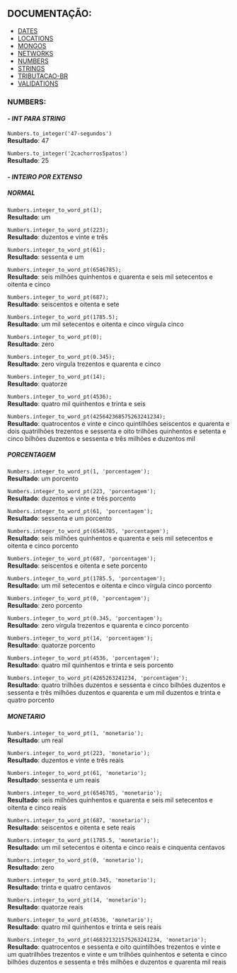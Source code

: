 ## DOCUMENTAÇÃO:

-   [DATES](https://github.com/maviniciuus/js-helpers/blob/master/doc/DATES.md)
-   [LOCATIONS](https://github.com/maviniciuus/js-helpers/blob/master/doc/LOCATIONS.md)
-   [MONGOS](https://github.com/maviniciuus/js-helpers/blob/master/doc/MONGOS.md)
-   [NETWORKS](https://github.com/maviniciuus/js-helpers/blob/master/doc/NETWORKS.md)
-   [NUMBERS](https://github.com/maviniciuus/js-helpers/blob/master/doc/NUMBERS.md)
-   [STRINGS](https://github.com/maviniciuus/js-helpers/blob/master/doc/STRINGS.md)
-   [TRIBUTACAO-BR](https://github.com/maviniciuus/js-helpers/blob/master/doc/TRIBUTACAO-BR.md)
-   [VALIDATIONS](https://github.com/maviniciuus/js-helpers/blob/master/doc/VALIDATIONS.md)

### NUMBERS:

#### *- INT PARA STRING*

`Numbers.to_integer('47-segundos')`  
**Resultado**: 47

`Numbers.to_integer('2cachorros5patos')`  
**Resultado**: 25

#### *- INTEIRO POR EXTENSO*

##### *NORMAL*

`Numbers.integer_to_word_pt(1);`  
**Resultado**: um

`Numbers.integer_to_word_pt(223);`  
**Resultado**: duzentos e vinte e três

`Numbers.integer_to_word_pt(61);`  
**Resultado**: sessenta e um

`Numbers.integer_to_word_pt(6546785);`  
**Resultado**: seis milhões quinhentos e quarenta e seis mil setecentos e oitenta e cinco

`Numbers.integer_to_word_pt(687);`  
**Resultado**: seiscentos e oitenta e sete

`Numbers.integer_to_word_pt(1785.5);`  
**Resultado**: um mil setecentos e oitenta e cinco vírgula cinco

`Numbers.integer_to_word_pt(0);`  
**Resultado**: zero

`Numbers.integer_to_word_pt(0.345);`  
**Resultado**: zero vírgula trezentos e quarenta e cinco

`Numbers.integer_to_word_pt(14);`  
**Resultado**: quatorze

`Numbers.integer_to_word_pt(4536);`  
**Resultado**: quatro mil quinhentos e trinta e seis

`Numbers.integer_to_word_pt(425642368575263241234);`  
**Resultado**: quatrocentos e vinte e cinco quintilhões seiscentos e quarenta e dois quatrilhões trezentos e sessenta e oito trilhões quinhentos e setenta e cinco bilhões duzentos e sessenta e três milhões e duzentos mil

##### *PORCENTAGEM*

`Numbers.integer_to_word_pt(1, 'porcentagem');`  
**Resultado**: um porcento

`Numbers.integer_to_word_pt(223, 'porcentagem');`  
**Resultado**: duzentos e vinte e três porcento

`Numbers.integer_to_word_pt(61, 'porcentagem');`  
**Resultado**: sessenta e um porcento

`Numbers.integer_to_word_pt(6546785, 'porcentagem');`  
**Resultado**: seis milhões quinhentos e quarenta e seis mil setecentos e oitenta e cinco porcento

`Numbers.integer_to_word_pt(687, 'porcentagem');`  
**Resultado**: seiscentos e oitenta e sete porcento

`Numbers.integer_to_word_pt(1785.5, 'porcentagem');`  
**Resultado**: um mil setecentos e oitenta e cinco vírgula cinco porcento

`Numbers.integer_to_word_pt(0, 'porcentagem');`  
**Resultado**: zero porcento

`Numbers.integer_to_word_pt(0.345, 'porcentagem');`  
**Resultado**: zero vírgula trezentos e quarenta e cinco porcento

`Numbers.integer_to_word_pt(14, 'porcentagem');`  
**Resultado**: quatorze porcento

`Numbers.integer_to_word_pt(4536, 'porcentagem');`  
**Resultado**: quatro mil quinhentos e trinta e seis porcento

`Numbers.integer_to_word_pt(4265263241234, 'porcentagem');`  
**Resultado**: quatro trilhões duzentos e sessenta e cinco bilhões duzentos e sessenta e três milhões duzentos e quarenta e um mil duzentos e trinta e quatro porcento

##### *MONETARIO*

`Numbers.integer_to_word_pt(1, 'monetario');`  
**Resultado**: um real

`Numbers.integer_to_word_pt(223, 'monetario');`  
**Resultado**: duzentos e vinte e três reais

`Numbers.integer_to_word_pt(61, 'monetario');`  
**Resultado**: sessenta e um reais

`Numbers.integer_to_word_pt(6546785, 'monetario');`  
**Resultado**: seis milhões quinhentos e quarenta e seis mil setecentos e oitenta e cinco reais

`Numbers.integer_to_word_pt(687, 'monetario');`  
**Resultado**: seiscentos e oitenta e sete reais

`Numbers.integer_to_word_pt(1785.5, 'monetario');`  
**Resultado**: um mil setecentos e oitenta e cinco reais e cinquenta centavos

`Numbers.integer_to_word_pt(0, 'monetario');`  
**Resultado**: zero

`Numbers.integer_to_word_pt(0.345, 'monetario');`  
**Resultado**: trinta e quatro centavos

`Numbers.integer_to_word_pt(14, 'monetario');`  
**Resultado**: quatorze reais

`Numbers.integer_to_word_pt(4536, 'monetario');`  
**Resultado**: quatro mil quinhentos e trinta e seis reais

`Numbers.integer_to_word_pt(468321321575263241234, 'monetario');`  
**Resultado**: quatrocentos e sessenta e oito quintilhões trezentos e vinte e um quatrilhões trezentos e vinte e um trilhões quinhentos e setenta e cinco bilhões duzentos e sessenta e três milhões e duzentos e quarenta mil reais
